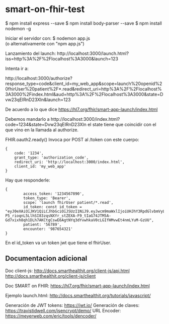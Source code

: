 # smart-on-fhir-test

$ npm install express --save
$ npm install body-parser --save
$ npm install nodemon -g

Iniciar el servidor con:
$ nodemon app.js  
    (o alternativamente con "npm app.js")


Lanzamiento del launch: http://localhost:3000/launch.html?iss=http%3A%2F%2Flocalhost%3A3000&launch=123

Intenta ir a:

http://localhost:3000/authorize?response_type=code&client_id=my_web_app&scope=launch%20openid%20fhirUser%20patient%2F*.read&redirect_uri=http%3A%2F%2Flocalhost%3A3000%2Findex.html&aud=http%3A%2F%2Flocalhost%3A3000&state=Dvw23qEIRnD23Xln&launch=123

De acuerdo a lo que dice https://hl7.org/fhir/smart-app-launch/index.html

Debemos mandarlo a http://localhost:3000/index.html?code=1234&state=Dvw23qEIRnD23Xln  el state tiene que coincidir con el que vino en la llamada al authorize.

FHIR.oauth2.ready()   Invoca por POST al /token con este cuerpo:

	{
	    code: '1234',
	    grant_type: 'authorization_code',
	    redirect_uri: 'http://localhost:3000/index.html',
	    client_id: 'my_web_app'
	}

Hay que responderle:

	{
	        access_token: '1234567890',
	        token_type: 'Bearer',
	        scope: 'launch fhirUser patient/*.read',
	        id_token: const id_token = "eyJ0eXAiOiJKV1QiLCJhbGciOiJSUzI1NiJ9.eyJwcm9maWxlIjoiUHJhY3RpdGlvbmVyL3NtYXJ0LVByYWN0aXRpb25lci03MjA4MDQxNiIsInBhdGllbnQiOiIxMjMiLCJlbmNvdW50ZXIiOiI1NjciLCJzdWIiOiIzNmExMGJjNGQyYTczNThiNGFmZGFhYWY5YWYzMmJhY2NhY2JhYWJkMTA5MWJkNGE4MDI4NDJhZDVjYWRkMTc4IiwiaXNzIjoiaHR0cDovL2xhdW5jaC5zbWFydGhlYWx0aGl0Lm9yZyIsImlhdCI6MTU1OTM5MjI5NSwiZXhwIjoxNTU5Mzk1ODk1fQ.Gz4AkDYTyf848GURiHhY28cLJlSDTthADWqgUbCCrJK8SZHe_K1ihXDB0oM-P5_rioqnL5LlhSI83zqsNXYr_stZEXA-F9_tIaG74JTM5A-Gd7xixh8qh1DLh7AKCtgCswE6AgtNYq3dYvwhkaV0cLGIfHMvwEt4nmLYuM-GzUU",
	        patient: '56789',
	        encounter: '987654321'
	}

En el id_token va un token jwt que tiene el fhirUser.

<h2>Documentacion adicional</h2>

Doc client-js: http://docs.smarthealthit.org/client-js/api.html
http://docs.smarthealthit.org/client-js/client

Doc SMART on FHIR: https://hl7.org/fhir/smart-app-launch/index.html

Ejemplo launch.html: http://docs.smarthealthit.org/tutorials/javascript/

Generación de JWT tokens:  https://jwt.io/
Generación de claves: https://travistidwell.com/jsencrypt/demo/
URL Encoder: https://meyerweb.com/eric/tools/dencoder/


